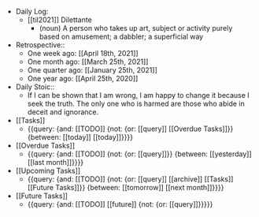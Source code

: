 - Daily Log:
    - [[til2021]] Dilettante
        - (noun) A person who takes up art, subject or activity purely based on amusement; a dabbler; a superficial way
- Retrospective::
    - One week ago: [[April 18th, 2021]]
    - One month ago: [[March 25th, 2021]]
    - One quarter ago: [[January 25th, 2021]]
    - One year ago: [[April 25th, 2020]]
- Daily Stoic::
    - If I can be shown that I am wrong, I am happy to change it because I seek the truth. The only one who is harmed are those who abide in deceit and ignorance.
- [[Tasks]]
    - {{query: {and: [[TODO]] {not: {or: [[query]] [[Overdue Tasks]]}} {between: [[today]] [[today]]}}}}
- [[Overdue Tasks]]
    - {{query: {and: [[TODO]] {not: {or: [[query]]}} {between: [[yesterday]] [[last month]]}}}}
- [[Upcoming Tasks]]
    - {{query: {and: [[TODO]] {not: {or: [[query]] [[archive]] [[Tasks]] [[Future Tasks]]}} {between: [[tomorrow]] [[next month]]}}}}
- [[Future Tasks]]
    - {{query: {and: [[TODO]] [[future]] {not: {or: [[query]]}}}}}
